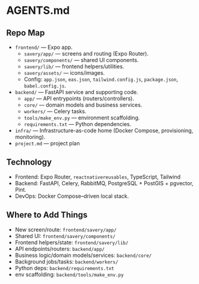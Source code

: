 # AGENTS.md

## Repo Map
- `frontend/` — Expo app.
  - `savery/app/` — screens and routing (Expo Router).
  - `savery/components/` — shared UI components.
  - `savery/lib/` — frontend helpers/utilities.
  - `savery/assets/` — icons/images.
  - Config: `app.json`, `eas.json`, `tailwind.config.js`, `package.json`, `babel.config.js`.
- `backend/` — FastAPI service and supporting code.
  - `app/` — API entrypoints (routers/controllers).
  - `core/` — domain models and business services.
  - `workers/` — Celery tasks.
  - `tools/make_env.py` — environment scaffolding.
  - `requirements.txt` — Python dependencies.
- `infra/` — Infrastructure-as-code home (Docker Compose, provisioning, monitoring).
- `project.md` — project plan

## Technology
- Frontend: Expo Router, `reactnativereusables`, TypeScript, Tailwind 
- Backend: FastAPI, Celery, RabbitMQ, PostgreSQL + PostGIS + pgvector, Pint.
- DevOps: Docker Compose–driven local stack.

## Where to Add Things
- New screen/route: `frontend/savery/app/`
- Shared UI: `frontend/savery/components/`
- Frontend helpers/state: `frontend/savery/lib/`
- API endpoints/routers: `backend/app/`
- Business logic/domain models/services: `backend/core/`
- Background jobs/tasks: `backend/workers/`
- Python deps: `backend/requirements.txt`
- env scaffolding: `backend/tools/make_env.py`
